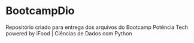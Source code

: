 # BootcampDio

Repositório criado para entrega dos arquivos do Bootcamp Potência Tech powered by iFood | Ciências de Dados com Python

